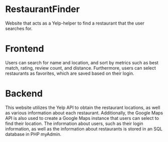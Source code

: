 # RestaurantFinder
Website that acts as a Yelp-helper to find a restaurant that the user searches for.

# Frontend
Users can search for name and location, and sort by metrics such as best match, rating, review count, and distance.
Furthermore, users can select restaurants as favorites, which are saved based on their login.

# Backend
This website utilizes the Yelp API to obtain the restaurant locations, as well as various information about each restaurant.
Additionally, the Google Maps API is also used to create a Google Maps instance that users can select to find their location.
The information about users, such as their login information, as well as the information about restaurants is stored in an SQL database in PHP myAdmin.
